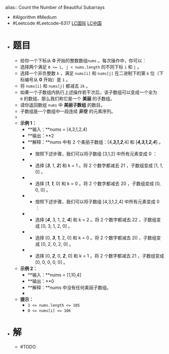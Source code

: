 alias:: Count the Number of Beautiful Subarrays

- #Algorithm #Medium
- #Leetcode #Leetcode-6317 [LC国际](https://leetcode.com/problems/count-the-number-of-beautiful-subarrays/) [LC中国](https://leetcode.cn/problems/count-the-number-of-beautiful-subarrays/)
- # 题目
	- 给你一个下标从 **0** 开始的整数数组`nums` 。每次操作中，你可以：
	- 选择两个满足 `0 <= i, j < nums.length` 的不同下标 `i` 和 `j` 。
	- 选择一个非负整数 `k` ，满足 `nums[i]` 和 `nums[j]` 在二进制下的第 `k` 位（下标编号从 **0** 开始）是 `1` 。
	- 将 `nums[i]` 和 `nums[j]` 都减去 `2k` 。
	- 如果一个子数组内执行上述操作若干次后，该子数组可以变成一个全为 `0` 的数组，那么我们称它是一个 **美丽** 的子数组。
	- 请你返回数组 `nums` 中 **美丽子数组** 的数目。
	- 子数组是一个数组中一段连续 **非空** 的元素序列。
	-
	- **示例 1：**
		- **输入：**nums = [4,3,1,2,4]
		- **输出：**2
		- **解释：**nums 中有 2 个美丽子数组：[4,***3,1,2***,4] 和 [***4,3,1,2,4***] 。
		- - 按照下述步骤，我们可以将子数组 [3,1,2] 中所有元素变成 0 ：
		- - 选择 [***3***, 1, ***2***] 和 k = 1 。将 2 个数字都减去 21 ，子数组变成 [1, 1, 0] 。
		- - 选择 [***1***, ***1***, 0] 和 k = 0 。将 2 个数字都减去 20 ，子数组变成 [0, 0, 0] 。
		- - 按照下述步骤，我们可以将子数组 [4,3,1,2,4] 中所有元素变成 0 ：
		- - 选择 [***4***, 3, 1, 2, ***4***] 和 k = 2 。将 2 个数字都减去 22 ，子数组变成 [0, 3, 1, 2, 0] 。
		- - 选择 [0, ***3***, ***1***, 2, 0] 和 k = 0 。将 2 个数字都减去 20 ，子数组变成 [0, 2, 0, 2, 0] 。
		- - 选择 [0, ***2***, 0, ***2***, 0] 和 k = 1 。将 2 个数字都减去 21 ，子数组变成 [0, 0, 0, 0, 0] 。
	- **示例 2：**
		- **输入：**nums = [1,10,4]
		- **输出：**0
		- **解释：**nums 中没有任何美丽子数组。
		-
	- **提示：**
		- `1 <= nums.length <= 105`
		- `0 <= nums[i] <= 106`
- # 解
	- #TODO